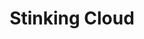 ---
title: "Stinking Cloud"
permalink: /spells/stinking-cloud/
tags:
  - Spell
available_for:
  - Bard
  - Sorcerer
  - Wizard
level: "3rd Level"
school: "Conjuration"
range: "90 ft"
area: "20 ft"
shape: "Sphere"
comp:
  - V
  - S
  - M
material: "a rotten egg or several skunk cabbage leaves."
duration: "Up to 1 minute"
concentration: true
attack: "CON Save"
description: |
  You create a 20-foot-radius sphere of yellow, nauseating gas centered on a point within range. The cloud spreads around corners, and its area is heavily obscured. The cloud lingers in the air for the duration.

  Each creature that is completely within the cloud at the start of its turn must make a constitution saving throw against poison. On a failed save, the creature spends its action that turn retching and reeling. Creatures that don't need to breathe or are immune to poison automatically succeed on this saving throw.

  A moderate wind (at least 10 miles per hour) disperses the cloud after 4 rounds. A strong wind (at least 20 miles per hour) disperses it after 1 round.
excerpt: "You create a 20-foot-radius sphere of yellow, nauseating gas centered on a point within range."
source: "Basic Rules"
---